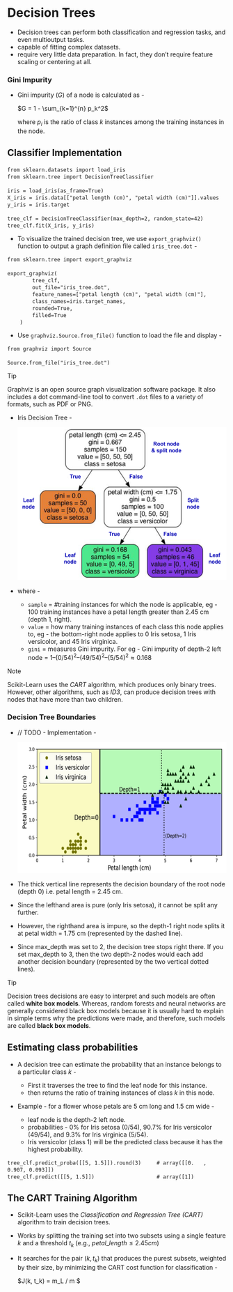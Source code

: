 # Decision Trees

- Decision trees can perform both classification and regression tasks, and even multioutput tasks.
- capable of fitting complex datasets.
- require very little data preparation. In fact, they don’t require feature scaling or centering at all.

### Gini Impurity

- Gini impurity $(G)$ of a node is calculated as -
    
    $G = 1 - \sum_{k=1}^{n} p_k^2$

    where $p_i$ is the ratio of class $k$ instances among the training instances in the node.

## Classifier Implementation

```
from sklearn.datasets import load_iris
from sklearn.tree import DecisionTreeClassifier

iris = load_iris(as_frame=True)
X_iris = iris.data[["petal length (cm)", "petal width (cm)"]].values
y_iris = iris.target

tree_clf = DecisionTreeClassifier(max_depth=2, random_state=42)
tree_clf.fit(X_iris, y_iris)
```

- To visualize the trained decision tree, we use `export_graphviz()` function to output a graph definition file called `iris_tree.dot` -
```
from sklearn.tree import export_graphviz

export_graphviz(
        tree_clf,
        out_file="iris_tree.dot",
        feature_names=["petal length (cm)", "petal width (cm)"],
        class_names=iris.target_names,
        rounded=True,
        filled=True
    )
```

- Use `graphviz.Source.from_file()` function to load the file and display -
```
from graphviz import Source

Source.from_file("iris_tree.dot")
```

> [!TIP]
> Graphviz is an open source graph visualization software package. It also includes a dot command-line tool to convert `.dot` files to a variety of formats, such as PDF or PNG.

- Iris Decision Tree -

  <img src="assets/iris_decision_tree.png" width="500" height="350" />

- where -
    - `sample` = #training instances for which the node is applicable, eg - 100 training instances have a petal length greater than 2.45 cm (depth 1, right).
    - `value` = how many training instances of each class this node applies to, eg - the bottom-right node applies to 0 Iris setosa, 1 Iris versicolor, and 45 Iris virginica.
    - `gini` = measures Gini impurity. For eg - Gini impurity of depth-2 left node = $1 – (0/54)^2 – (49/54)^2 – (5/54)^2 ≈ 0.168$ 

> [!NOTE]
> Scikit-Learn uses the _CART_ algorithm, which produces only binary trees. However, other algorithms, such as _ID3_, can produce decision trees with nodes that have more than two children.
    
### Decision Tree Boundaries

- // TODO - Implementation -

    <img src="assets/decision_tree_boundary.png" width="550" height="300">

-  The thick vertical line represents the decision boundary of the root node (depth 0) i.e. petal length = 2.45 cm.
- Since the lefthand area is pure (only Iris setosa), it cannot be split any further.
- However, the righthand area is impure, so the depth-1 right node splits it at petal width = 1.75 cm (represented by the dashed line).
- Since max_depth was set to 2, the decision tree stops right there. If you set max_depth to 3, then the two depth-2 nodes would each add another decision boundary (represented by the two vertical dotted lines).

> [!TIP]
> Decision trees decisions are easy to interpret and such models are often called **white box models**. Whereas, random forests and neural networks are generally considered black box models because it is usually hard to explain in simple terms why the predictions were made, and therefore, such models are called **black box models**.

## Estimating class probabilities

- A decision tree can estimate the probability that an instance belongs to a particular class $k$ -
    - First it traverses the tree to find the leaf node for this instance.
    - then returns the ratio of training instances of class $k$ in this node.

- Example - for a flower whose petals are 5 cm long and 1.5 cm wide -
    - leaf node is the depth-2 left node.
    - probabilities - $0\%$ for Iris setosa $(0/54)$, $90.7\%$ for Iris versicolor $(49/54)$, and $9.3\%$ for Iris virginica $(5/54)$.
    - Iris versicolor (class 1) will be the predicted class because it has the highest probability.

```
tree_clf.predict_proba([[5, 1.5]]).round(3)     # array([[0.   , 0.907, 0.093]])
tree_clf.predict([[5, 1.5]])                    # array([1])
```

## The CART Training Algorithm

- Scikit-Learn uses the _Classification and Regression Tree (CART)_ algorithm to train decision trees.
- Works by splitting the training set into two subsets using a single feature $k$ and a threshold $t_k$ (e.g., $petal\_length ≤ 2.45 cm$)
- It searches for the pair $(k, t_k)$ that produces the purest subsets, weighted by their size, by minimizing the CART cost function for classification -

    $J(k, t_k) = m_L / m $

